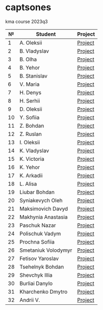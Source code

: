 # captsones

kma course 2023q3

|  №  | Student       | Project       |
| --- | ------------- | ------------- |
| 1   | A. Oleksii | [Project](https://github.com/AlexMasCode/phone_parser)  |
| 2   | B. Vladyslav  | [Project](https://github.com/vladyslavBrothervinn/telegram_csv_parser)  |
| 3   | B. Olha  | [Project](https://github.com/giginfee/my_parser)  |
| 4   | B. Yehor  | [Project](https://github.com/yehorbolt/yehorbolt_sql_parser) |
| 5   | B. Stanislav  | [Project](https://github.com/stas-bukovskiy/markdown_parser)  |
| 6   | V. Maria  | [Project](https://github.com/mverbytska/markdown_parser)  |
| 7   | H. Denys | [Project]() |
| 8   | H. Serhii  | [Project]()  |
| 9   | D. Oleksii  | [Project](https://github.com/NaUKMA-Programistich/compose_parser) |
| 10  | Y. Sofiia  | [Project]()  |
| 11  | Z. Bohdan  | [Project](https://github.com/elbeasto31/m3u-parser/blob/master/tests/lib_tests.rs)  |
| 12  | Z. Ruslan  | [Project](https://github.com/Fourier2718281828/chord_mapper)  |
| 13  | I. Oleksii  | [Project]()  |
| 14  | K. Vladyslav  | [Project](https://github.com/kkpagaev/rust-ts-json-compiler)  |
| 15  | K. Victoria  | [Project]()  |
| 16  | K. Yehor  | [Project](https://github.com/RickNeelee/parser_rickneelee)  |
| 17  | K. Arkadii  | [Project](https://github.com/arkananasfa/my_parser_kma_group3Kovalenko/blob/5deef596a5d706bc8671a874a728f076cf187979/src/lib.rs#L39C4-L39C4)  |
| 18  | L. Alisa  | [Project](https://github.com/alyssa-lakhtiuk/my_parser_rust/tree/master)  |
| 19  | Liubar Bohdan  | [Project]() |
| 20  | Syniakevych Oleh  | [Project](https://github.com/jazzandrock/workout-note-parser)  |
| 21  | Maksimovich Davyd  | [Project](https://github.com/DavydKod/Person_Parser)  |
| 22  | Makhynia Anastasia  | [Project](https://github.com/mahinka/svg_file_parser)  |
| 23  | Paschuk Nazar  | [Project](https://github.com/jester69m/parser-on-rust) |
| 24  | Polischuk Vadym  | [Project](https://github.com/rust-lang-ua/kma_rustlang_course_Vadym_Polischuk/tree/master/parser) |
| 25  | Prochna Sofiia  | [Project]() |
| 26  | Smetaniuk Volodymyr  | [Project](https://github.com/gutmann03/arithmetic_parser_smetaniuk)  |
| 27  | Fetisov Yaroslav  | [Project](https://github.com/YaroslavFetisov/us_time_parser)  |
| 28  | Tsehelnyk Bohdan | [Project](https://github.com/Qewby/constituency_tree_parse)  |
| 29  | Shevchyk Illia  | [Project]() |
| 30  | Burliai Danylo | [Project]()  |
| 31  | Kharchenko Dmytro  | [Project](https://github.com/Dima050209/rust_project_kma)  |
| 32  | Andrii V.  | [Project]()  |


